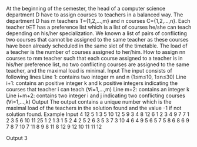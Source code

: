 At the beginning of the semester, the head of a computer science department D have to assign courses to teachers in a balanced way. The department D has m teachers T={1,2,...,m} and n courses C={1,2,...,n}. Each teacher t∈T has a preference list which is a list of courses he/she can teach depending on his/her specialization. We known a list of pairs of conflicting two courses that cannot be assigned to the same teacher as these courses have been already scheduled in the same slot of the timetable. The load of a teacher is the number of courses assigned to her/him. How to assign nn courses to mm teacher such that each course assigned to a teacher is in his/her preference list, no two conflicting courses are assigned to the same teacher, and the maximal load is minimal.
Input
The input consists of following lines
Line 1: contains two integer m and n (1≤m≤10, 1≤n≤30)
Line i+1: contains an positive integer k and k positive integers indicating the courses that teacher i can teach (∀i=1,…,m)
Line m+2: contains an integer k
Line i+m+2: contains two integer i and j indicating two conflicting courses (∀i=1,…,k)
Output
The output contains a unique number which is the maximal load of the teachers in the solution found and the value -1 if not solution found.
Example
Input
4 12
5 1 3 5 10 12
5 9 3 4 8 12
6 1 2 3 4 9 7
7 1 2 3 5 6 10 11
25
1 2
1 3
1 5
2 4
2 5
2 6
3 5
3 7
3 10
4 6
4 9
5 6
5 7
5 8
6 8
6 9
7 8
7 10
7 11
8 9
8 11
8 12
9 12
10 11
11 12

Output
3
